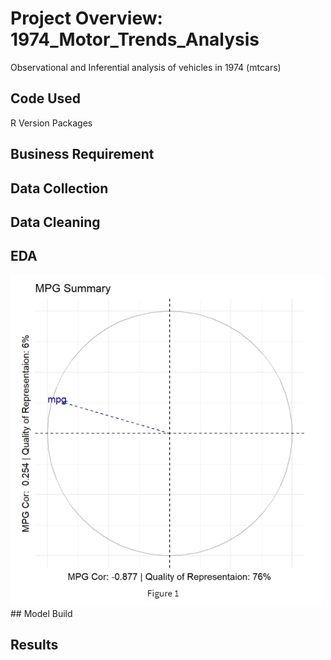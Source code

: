 # Project Overview: 1974_Motor_Trends_Analysis
Observational and Inferential analysis of vehicles in 1974 (mtcars)

## Code Used
R Version
Packages

## Business Requirement

## Data Collection

## Data Cleaning

## EDA
<img src="Pictures/pca_mpg.PNG" width="500">
## Model Build

## Results

